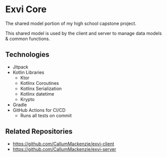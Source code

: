 # Exvi Core

The shared model portion of my high school capstone project.

This shared model is used by the client and server to manage data models & common functions.

## Technologies
- Jitpack
- Kotlin Libraries
  - Ktor
  - Kotlinx Coroutines
  - Kotlinx Serialization
  - Kotlinx datetime
  - Krypto
- Gradle
- GitHub Actions for CI/CD
  - Runs all tests on commit

## Related Repositories
- https://github.com/CallumMackenzie/exvi-client
- https://github.com/CallumMackenzie/exvi-server
